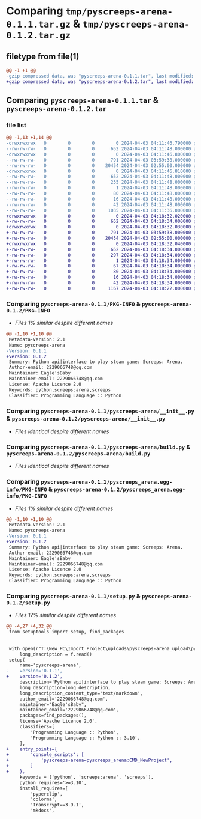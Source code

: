 # Comparing `tmp/pyscreeps-arena-0.1.1.tar.gz` & `tmp/pyscreeps-arena-0.1.2.tar.gz`

## filetype from file(1)

```diff
@@ -1 +1 @@
-gzip compressed data, was "pyscreeps-arena-0.1.1.tar", last modified: Wed Apr  3 04:11:46 2024, max compression
+gzip compressed data, was "pyscreeps-arena-0.1.2.tar", last modified: Wed Apr  3 04:18:32 2024, max compression
```

## Comparing `pyscreeps-arena-0.1.1.tar` & `pyscreeps-arena-0.1.2.tar`

### file list

```diff
@@ -1,13 +1,14 @@
-drwxrwxrwx   0        0        0        0 2024-04-03 04:11:46.790000 pyscreeps-arena-0.1.1/
--rw-rw-rw-   0        0        0      652 2024-04-03 04:11:48.000000 pyscreeps-arena-0.1.1/PKG-INFO
-drwxrwxrwx   0        0        0        0 2024-04-03 04:11:46.800000 pyscreeps-arena-0.1.1/pyscreeps-arena/
--rw-rw-rw-   0        0        0      791 2024-04-03 03:59:38.000000 pyscreeps-arena-0.1.1/pyscreeps-arena/__init__.py
--rw-rw-rw-   0        0        0    20454 2024-04-03 02:55:00.000000 pyscreeps-arena-0.1.1/pyscreeps-arena/build.py
-drwxrwxrwx   0        0        0        0 2024-04-03 04:11:46.810000 pyscreeps-arena-0.1.1/pyscreeps_arena.egg-info/
--rw-rw-rw-   0        0        0      652 2024-04-03 04:11:48.000000 pyscreeps-arena-0.1.1/pyscreeps_arena.egg-info/PKG-INFO
--rw-rw-rw-   0        0        0      255 2024-04-03 04:11:48.000000 pyscreeps-arena-0.1.1/pyscreeps_arena.egg-info/SOURCES.txt
--rw-rw-rw-   0        0        0        1 2024-04-03 04:11:48.000000 pyscreeps-arena-0.1.1/pyscreeps_arena.egg-info/dependency_links.txt
--rw-rw-rw-   0        0        0       80 2024-04-03 04:11:48.000000 pyscreeps-arena-0.1.1/pyscreeps_arena.egg-info/requires.txt
--rw-rw-rw-   0        0        0       16 2024-04-03 04:11:48.000000 pyscreeps-arena-0.1.1/pyscreeps_arena.egg-info/top_level.txt
--rw-rw-rw-   0        0        0       42 2024-04-03 04:11:48.000000 pyscreeps-arena-0.1.1/setup.cfg
--rw-rw-rw-   0        0        0     1035 2024-04-03 04:11:36.000000 pyscreeps-arena-0.1.1/setup.py
+drwxrwxrwx   0        0        0        0 2024-04-03 04:18:32.020000 pyscreeps-arena-0.1.2/
+-rw-rw-rw-   0        0        0      652 2024-04-03 04:18:34.000000 pyscreeps-arena-0.1.2/PKG-INFO
+drwxrwxrwx   0        0        0        0 2024-04-03 04:18:32.030000 pyscreeps-arena-0.1.2/pyscreeps-arena/
+-rw-rw-rw-   0        0        0      791 2024-04-03 03:59:38.000000 pyscreeps-arena-0.1.2/pyscreeps-arena/__init__.py
+-rw-rw-rw-   0        0        0    20454 2024-04-03 02:55:00.000000 pyscreeps-arena-0.1.2/pyscreeps-arena/build.py
+drwxrwxrwx   0        0        0        0 2024-04-03 04:18:32.040000 pyscreeps-arena-0.1.2/pyscreeps_arena.egg-info/
+-rw-rw-rw-   0        0        0      652 2024-04-03 04:18:34.000000 pyscreeps-arena-0.1.2/pyscreeps_arena.egg-info/PKG-INFO
+-rw-rw-rw-   0        0        0      297 2024-04-03 04:18:34.000000 pyscreeps-arena-0.1.2/pyscreeps_arena.egg-info/SOURCES.txt
+-rw-rw-rw-   0        0        0        1 2024-04-03 04:18:34.000000 pyscreeps-arena-0.1.2/pyscreeps_arena.egg-info/dependency_links.txt
+-rw-rw-rw-   0        0        0       67 2024-04-03 04:18:34.000000 pyscreeps-arena-0.1.2/pyscreeps_arena.egg-info/entry_points.txt
+-rw-rw-rw-   0        0        0       80 2024-04-03 04:18:34.000000 pyscreeps-arena-0.1.2/pyscreeps_arena.egg-info/requires.txt
+-rw-rw-rw-   0        0        0       16 2024-04-03 04:18:34.000000 pyscreeps-arena-0.1.2/pyscreeps_arena.egg-info/top_level.txt
+-rw-rw-rw-   0        0        0       42 2024-04-03 04:18:34.000000 pyscreeps-arena-0.1.2/setup.cfg
+-rw-rw-rw-   0        0        0     1167 2024-04-03 04:18:22.000000 pyscreeps-arena-0.1.2/setup.py
```

### Comparing `pyscreeps-arena-0.1.1/PKG-INFO` & `pyscreeps-arena-0.1.2/PKG-INFO`

 * *Files 1% similar despite different names*

```diff
@@ -1,10 +1,10 @@
 Metadata-Version: 2.1
 Name: pyscreeps-arena
-Version: 0.1.1
+Version: 0.1.2
 Summary: Python api|interface to play steam game: Screeps: Arena.
 Author-email: 2229066748@qq.com
 Maintainer: Eagle'sBaby
 Maintainer-email: 2229066748@qq.com
 License: Apache Licence 2.0
 Keywords: python,screeps:arena,screeps
 Classifier: Programming Language :: Python
```

### Comparing `pyscreeps-arena-0.1.1/pyscreeps-arena/__init__.py` & `pyscreeps-arena-0.1.2/pyscreeps-arena/__init__.py`

 * *Files identical despite different names*

### Comparing `pyscreeps-arena-0.1.1/pyscreeps-arena/build.py` & `pyscreeps-arena-0.1.2/pyscreeps-arena/build.py`

 * *Files identical despite different names*

### Comparing `pyscreeps-arena-0.1.1/pyscreeps_arena.egg-info/PKG-INFO` & `pyscreeps-arena-0.1.2/pyscreeps_arena.egg-info/PKG-INFO`

 * *Files 1% similar despite different names*

```diff
@@ -1,10 +1,10 @@
 Metadata-Version: 2.1
 Name: pyscreeps-arena
-Version: 0.1.1
+Version: 0.1.2
 Summary: Python api|interface to play steam game: Screeps: Arena.
 Author-email: 2229066748@qq.com
 Maintainer: Eagle'sBaby
 Maintainer-email: 2229066748@qq.com
 License: Apache Licence 2.0
 Keywords: python,screeps:arena,screeps
 Classifier: Programming Language :: Python
```

### Comparing `pyscreeps-arena-0.1.1/setup.py` & `pyscreeps-arena-0.1.2/setup.py`

 * *Files 17% similar despite different names*

```diff
@@ -4,27 +4,32 @@
 from setuptools import setup, find_packages
 
 
 with open(r"T:\New_PC\Import_Project\uploads\pyscreeps-arena_upload\pyscreeps-arena.md", 'r') as f:
     long_description = f.read()
 setup(
     name='pyscreeps-arena',
-    version='0.1.1',
+    version='0.1.2',
     description='Python api|interface to play steam game: Screeps: Arena.',
     long_description=long_description,
     long_description_content_type='text/markdown',
     author_email='2229066748@qq.com',
     maintainer="Eagle'sBaby",
     maintainer_email='2229066748@qq.com',
     packages=find_packages(),
     license='Apache Licence 2.0',
     classifiers=[
         'Programming Language :: Python',
         'Programming Language :: Python :: 3.10',
     ],
+    entry_points={
+        'console_scripts': [
+            'pyscreeps-arena=pyscreeps_arena:CMD_NewProject',
+        ]
+    },
     keywords = ['python', 'screeps:arena', 'screeps'],
     python_requires='>=3.10',
     install_requires=[
         'pyperclip',
         'colorma',
         'Transcrypt==3.9.1',
         'mkdocs',
```

